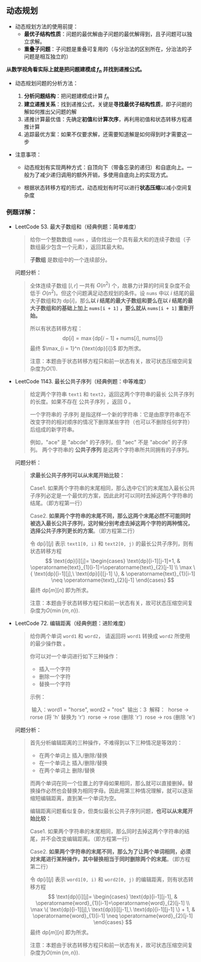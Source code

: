 ## 动态规划

- 动态规划方法的使用前提：
  - **最优子结构性质**：问题的最优解由子问题的最优解得到，且子问题可以独立求解。
  - **重叠子问题**：子问题是重叠可复用的（与分治法的区别所在，分治法的子问题是相互独立的）

**从数学视角看实际上就是把问题建模成 $f_n$ 并找到递推公式。**

- 动态规划问题的分析方法：
  1. **分析问题结构**：把问题建模成计算 $f_n$ 
  2. **建立递推关系**：找到递推公式，关键是**寻找最优子结构性质**，即子问题的解如何推出父问题的解
  3. 递推计算最优值：先确定**初值**和**计算次序**，再利用初值和状态转移方程递推计算
  4. 追踪最优方案：如果不仅要求解，还需要知道解是如何得到时才需要这一步

- 注意事项：

  - 动态规划有实现两种方式：自顶向下（带备忘录的递归）和自底向上。一般为了减少递归调用的额外开销，多使用自底向上的实现方式。

  - 根据状态转移方程的形式，动态规划有时可以进行**状态压缩**以减小空间复杂度

### 例题详解：

- LeetCode 53. 最大子数组和（经典例题：简单难度）

  > 给你一个整数数组 `nums` ，请你找出一个具有最大和的连续子数组（子数组最少包含一个元素），返回其最大和。
  >
  > **子数组** 是数组中的一个连续部分。

  问题分析：

  > 全体连续子数组 $[l, r]$ 一共有 $O(n^2)$ 个，故暴力计算的时间复杂度不会低于 $O(n^2)$。但这个问题满足动态规划的条件。设 `nums` 中以 $i$ 结尾的最大子数组和为 $\text{dp}[i]$，那么**以 $i$ 结尾的最大子数组和要么在以 $i$ 结尾的最大子数组和的基础上加上 `nums[i + 1]` ，要么就从 `nums[i + 1]` 重新开始。**
  >
  > 所以有状态转移方程：
  > $$
  > \text{dp}[i] = \max \{ \text{dp}[i - 1] + \text{nums}[i],\ \text{nums}[i] \}
  > $$
  > 最终 $\max_{i = 1}^n {\text{dp}[i]}$ 即为所求。
  >
  > 注意：本题由于状态转移方程只和前一状态有关，故可状态压缩空间复杂度为$O(1)$.

- LeetCode 1143. 最长公共子序列（经典例题：中等难度）

  > 给定两个字符串 `text1` 和 `text2`，返回这两个字符串的最长 公共子序列 的长度。如果不存在 公共子序列 ，返回 0 。
  >
  > 一个字符串的 子序列 是指这样一个新的字符串：它是由原字符串在不改变字符的相对顺序的情况下删除某些字符（也可以不删除任何字符）后组成的新字符串。
  >
  > 例如，"ace" 是 "abcde" 的子序列，但 "aec" 不是 "abcde" 的子序列。
  > 两个字符串的 **公共子序列** 是这两个字符串所共同拥有的子序列。

  问题分析：

  > **求最长公共子序列可以从末尾开始比较：**
  >
  > Case1. 如果两个字符串的末尾相同，那么选中它们的末尾加入最长公共子序列必定是一个最优的方案，因此此时可以同时去掉这两个字符串的结尾。（即方程第一行）
  >
  > Case2. **如果两个字符串的末尾不同，那么这两个末尾必然不可能同时被选入最长公共子序列，这时候分别考虑去掉这两个字符的两种情况，选择公共子序列更长的方案**。（即方程第二行）
  >
  > 令 $\text{dp}[i][j]$ 表示 `text1[0, i)` 和 `text2[0, j)` 的最长公共子序列，则有状态转移方程
  > $$
  > \text{dp}[i][j]= 
  > \begin{cases}
  > \text{dp}[i-1][j-1]+1, & \operatorname{text}_{1}[i-1]=\operatorname{text}_{2}[j-1] 
  > \\ \max \{ \text{dp}[i-1][j],\ \text{dp}[i][j-1] \}, & \operatorname{text}_{1}[i-1] \neq \operatorname{text}_{2}[j-1]
  > \end{cases}
  > $$
  > 最终 $\text{dp}[m][n]$ 即为所求。
  >
  > 注意：本题由于状态转移方程只和前一状态有关，故可状态压缩空间复杂度为$O(\min\{ m, n\})$.

- LeetCode 72. 编辑距离（经典例题：进阶难度）

  > 给你两个单词 `word1` 和 `word2`， 请返回将 `word1` 转换成 `word2` 所使用的最少操作数  。
  >
  > 你可以对一个单词进行如下三种操作：
  >
  > - 插入一个字符
  > - 删除一个字符
  > - 替换一个字符
  >
  > 示例：
  >
  > ​	输入：word1 = "horse", word2 = "ros"
  > ​	输出：3
  > ​	解释：
  > ​		horse -> rorse (将 'h' 替换为 'r')
  > ​		rorse -> rose (删除 'r')
  > ​		rose -> ros (删除 'e')

  问题分析：

  > 首先分析编辑距离的三种操作，不难得到以下三种情况是等效的：
  >
  > - 在两个单词上 插入/删除/替换
  > - 在一个单词上 插入/删除/替换
  > - 在两个单词上 删除/替换
  >
  > 而两个单词在同一个位置上的字母如果相同，那么就可以直接删掉。替换操作必然也会替换为相同字母。因此用第三种情况理解，就可以逐渐缩短编辑距离，直到某一个单词为空。
  >
  > 编辑距离问题看似复杂，但类似最长公共子序列问题，**也可以从末尾开始比较：**
  >
  > Case1. 如果两个字符串的末尾相同，那么同时去掉这两个字符串的结尾，并不会改变编辑距离。（即方程第一行）
  >
  > Case2. **如果两个字符串的末尾不同，那么为了让两个单词相同，必须对末尾进行某种操作，其中替换相当于同时删除两个的末尾**。（即方程第二行）
  >
  > 令 $\text{dp}[i][j]$ 表示 `word1[0, i)` 和 `word2[0, j)` 的编辑距离，则有状态转移方程
  > $$
  > \text{dp}[i][j]= 
  > \begin{cases}
  > \text{dp}[i-1][j-1], & \operatorname{word}_{1}[i-1]=\operatorname{word}_{2}[j-1] 
  > \\ \max \{ \text{dp}[i-1][j],\ \text{dp}[i][j-1],\ \text{dp}[i-1][j-1] \} + 1, & \operatorname{word}_{1}[i-1] \neq \operatorname{word}_{2}[j-1]
  > \end{cases}
  > $$
  > 最终 $\text{dp}[m][n]$ 即为所求。
  >
  > 注意：本题由于状态转移方程只和前一状态有关，故可状态压缩空间复杂度为$O(\min\{ m, n\})$.